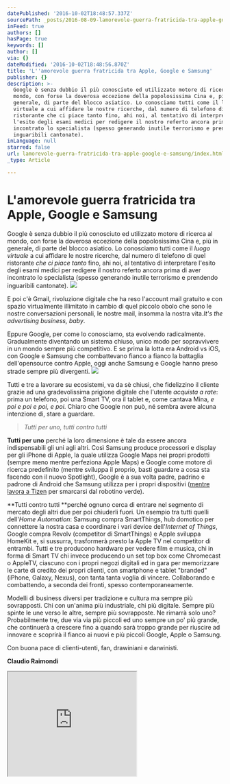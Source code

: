 ```yaml
---
datePublished: '2016-10-02T18:48:57.337Z'
sourcePath: _posts/2016-08-09-lamorevole-guerra-fratricida-tra-apple-google-e-samsung.md
inFeed: true
authors: []
hasPage: true
keywords: []
author: []
via: {}
dateModified: '2016-10-02T18:48:56.870Z'
title: 'L''amorevole guerra fratricida tra Apple, Google e Samsung'
publisher: {}
description: >-
  Google è senza dubbio il più conosciuto ed utilizzato motore di ricerca al
  mondo, con forse la doverosa eccezione della popolosissima Cina e, più in
  generale, di parte del blocco asiatico. Lo conosciamo tutti come il luogo
  virtuale a cui affidare le nostre ricerche, dal numero di telefono di quel
  ristorante che ci piace tanto fino, ahi noi, al tentativo di interpretare
  l'esito degli esami medici per redigere il nostro referto ancora prima di aver
  incontrato lo specialista (spesso generando inutile terrorismo e prendendo
  inguaribili cantonate).
inLanguage: null
starred: false
url: lamorevole-guerra-fratricida-tra-apple-google-e-samsung/index.html
_type: Article

---
```

# L'amorevole guerra fratricida tra Apple, Google e Samsung

Google è senza dubbio il più conosciuto ed utilizzato motore di ricerca al mondo, con forse la doverosa eccezione della popolosissima Cina e, più in generale, di parte del blocco asiatico. Lo conosciamo tutti come il _luogo virtuale_ a cui affidare le nostre ricerche, dal numero di telefono di quel ristorante _che ci piace tanto_ fino, ahi noi, al tentativo di interpretare l'esito degli esami medici per redigere il nostro referto ancora prima di aver incontrato lo specialista (spesso generando inutile terrorismo e prendendo inguaribili cantonate).
![](https://the-grid-user-content.s3-us-west-2.amazonaws.com/3594e5bd-7f47-4048-ae38-27f76ca0b72b.jpg)

E poi c'è Gmail, rivoluzione digitale che ha reso l'account mail gratuito e con spazio virtualmente illimitato in cambio di quel piccolo obolo che sono le nostre conversazioni personali, le nostre mail, insomma la nostra vita._It's the advertising business, baby_.

Eppure Google, per come lo conosciamo, sta evolvendo radicalmente. Gradualmente diventando un sistema chiuso, unico modo per sopravvivere in un mondo sempre più competitivo. E se prima la lotta era Android vs iOS, con Google e Samsung che combattevano fianco a fianco la battaglia dell'opensource contro Apple, oggi anche Samsung e Google hanno preso strade sempre più divergenti.
![](https://the-grid-user-content.s3-us-west-2.amazonaws.com/e84c378b-0153-40d5-bdeb-1e3b1a924301.jpg)

Tutti e tre a lavorare su ecosistemi, va da sè chiusi, che fidelizzino il cliente grazie ad una gradevolissima prigione digitale che l'utente _acquista a rate_: prima un telefono, poi una Smart TV, ora il tablet e, come cantava Mina, _e poi e poi e poi, e poi_. Chiaro che Google non può, né sembra avere alcuna intenzione di, stare a guardare.

> _Tutti per uno, tutti contro tutti_

**Tutti per uno** perché la loro dimensione è tale da essere ancora indispensabili gli uni agli altri. Così Samsung produce processori e display per gli iPhone di Apple, la quale utilizza Google Maps nei propri prodotti (sempre meno mentre perfeziona Apple Maps) e Google come motore di ricerca predefinito (mentre sviluppa il proprio, basti guardare a cosa sta facendo con il nuovo Spotlight), Google è a sua volta padre, padrino e padrone di Android che Samsung utilizza per i propri dispositivi ([mentre lavora a Tizen][0] per smarcarsi dal robotino verde).

**Tutti contro tutti **perché ognuno cerca di entrare nel segmento di mercato degli altri due per poi chiuderli fuori. Un esempio tra tutti quelli dell'_Home Automation_: Samsung compra SmartThings, hub domotico per connettere la nostra casa e coordinare i vari device dell'_Internet of Things_, Google compra Revolv (competitor di SmartThings) e Apple sviluppa HomeKit e, si sussurra, trasformerà presto la Apple TV nel competitor di entrambi. Tutti e tre producono hardware per vedere film e musica, chi in forma di Smart TV chi invece producendo un set top box come Chromecast o AppleTV, ciascuno con i propri negozi digitali ed in gara per memorizzare le carte di credito dei propri clienti, con smartphone e tablet "branded" (iPhone, Galaxy, Nexus), con tanta tanta voglia di vincere. Collaborando e combattendo, a seconda dei fronti, spesso contemporaneamente.

Modelli di business diversi per tradizione e cultura ma sempre più sovrapposti. Chi con un'anima più industriale, chi più digitale. Sempre più spinte le une verso le altre, sempre più sovrapposte. Ne rimarrà solo uno? Probabilmente tre, due via via più piccoli ed uno sempre un po' più grande, che continuerà a crescere fino a quando sarà troppo grande per riuscire ad innovare e scoprirà il fianco ai nuovi e più piccoli Google, Apple o Samsung.

Con buona pace di clienti-utenti, fan, drawiniani e darwinisti.

**Claudio Raimondi**

<iframe src="https://the-grid.github.io/ed-userhtml/?g=eJytUsGOmzAQvfMVI3oA1ADHShuSattEbapot1Ii9bgy9gBuwaa2YRV19993DGxa7bkgYewZvzfz5hXWXVrcBqUWF_gTAD0l479qowclUq5bbW7gXfXBv-vgOSjy5UJQCDmCFJtQSPt7sA-uMchEuC1yCmyDwnIje0eJIzOw5HCtKlnDBqpBcSe1gjhZWF0jbdazGrPBtJQRNc71N3nOWzYIqQ2TnVZCZlx3ecs6bXDULab1gMawtDLMGcmlYKmjLet7H9O6pgVTyzo7qDpav2GSApWTlUTjCf8brJOuRUIMj9EVEWZE-IsIhAi3HnEFXyZIQDjNkCFJvQ6C-FUmrxLkOezu76Iz7HeHM3zaH-9_wPnr4QTHw91-KmFSmoiF5kNHra3A-l3GaTIO9y36wziaJxMlc902s4ZP_b_VmsbfZfPkJtmxK1FkP210vYju1lE75eAwjgRzJJPs0DrW9dEK3it8hB0xx8nCFYusIZPA0xNV5S2XZKQpKvG5ka2ILaU9JzF9yWaLfQqll9_vLTJLIilWklbf2MhOUwCchlESlWsQCgbkw2oTevtY8s8_9X-kwMMrXLilI6-HhV4_okEB5QV2c3aRM_LxlfkFIUsN0g" height="244" style=""></iframe>



[0]: https://twitter.com/ClaudioRaimondi/status/564052267834564610